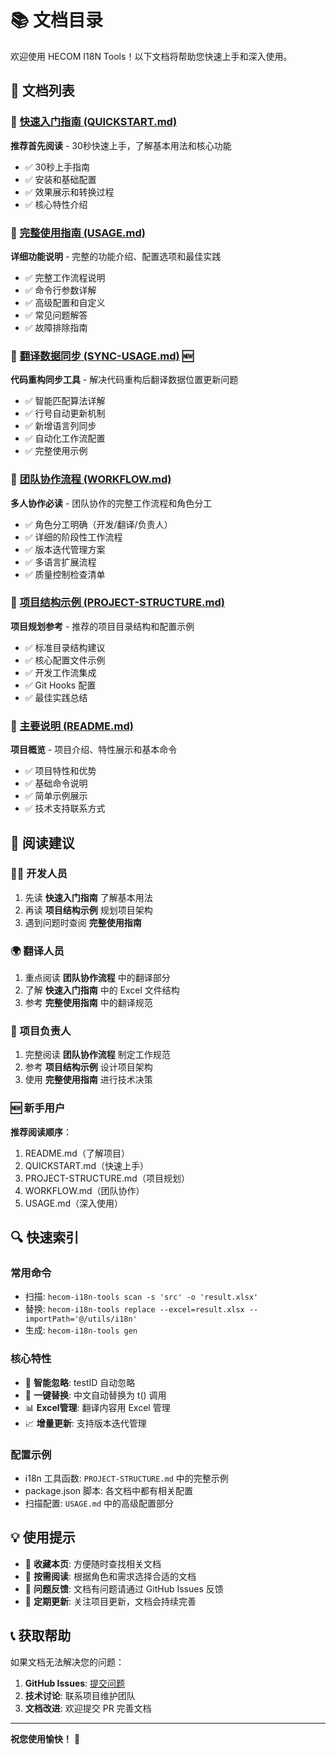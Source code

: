 # 📚 文档目录

欢迎使用 HECOM I18N Tools！以下文档将帮助您快速上手和深入使用。

## 📖 文档列表

### 🚀 [快速入门指南 (QUICKSTART.md)](./QUICKSTART.md)
**推荐首先阅读** - 30秒快速上手，了解基本用法和核心功能

- ✅ 30秒上手指南
- ✅ 安装和基础配置
- ✅ 效果展示和转换过程
- ✅ 核心特性介绍

### 📘 [完整使用指南 (USAGE.md)](./USAGE.md) 
**详细功能说明** - 完整的功能介绍、配置选项和最佳实践

- ✅ 完整工作流程说明
- ✅ 命令行参数详解
- ✅ 高级配置和自定义
- ✅ 常见问题解答
- ✅ 故障排除指南

### 🔄 [翻译数据同步 (SYNC-USAGE.md)](./SYNC-USAGE.md) 🆕
**代码重构同步工具** - 解决代码重构后翻译数据位置更新问题

- ✅ 智能匹配算法详解
- ✅ 行号自动更新机制
- ✅ 新增语言列同步
- ✅ 自动化工作流配置
- ✅ 完整使用示例

### 👥 [团队协作流程 (WORKFLOW.md)](./WORKFLOW.md)
**多人协作必读** - 团队协作的完整工作流程和角色分工

- ✅ 角色分工明确（开发/翻译/负责人）
- ✅ 详细的阶段性工作流程
- ✅ 版本迭代管理方案
- ✅ 多语言扩展流程
- ✅ 质量控制检查清单

### 📁 [项目结构示例 (PROJECT-STRUCTURE.md)](./PROJECT-STRUCTURE.md)
**项目规划参考** - 推荐的项目目录结构和配置示例

- ✅ 标准目录结构建议
- ✅ 核心配置文件示例
- ✅ 开发工作流集成
- ✅ Git Hooks 配置
- ✅ 最佳实践总结

### 📄 [主要说明 (README.md)](./README.md)
**项目概览** - 项目介绍、特性展示和基本命令

- ✅ 项目特性和优势
- ✅ 基础命令说明
- ✅ 简单示例展示
- ✅ 技术支持联系方式

## 🎯 阅读建议

### 👨‍💻 开发人员
1. 先读 **快速入门指南** 了解基本用法
2. 再读 **项目结构示例** 规划项目架构
3. 遇到问题时查阅 **完整使用指南**

### 🌍 翻译人员
1. 重点阅读 **团队协作流程** 中的翻译部分
2. 了解 **快速入门指南** 中的 Excel 文件结构
3. 参考 **完整使用指南** 中的翻译规范

### 🔧 项目负责人
1. 完整阅读 **团队协作流程** 制定工作规范
2. 参考 **项目结构示例** 设计项目架构  
3. 使用 **完整使用指南** 进行技术决策

### 🆕 新手用户
**推荐阅读顺序**：
1. README.md（了解项目）
2. QUICKSTART.md（快速上手）
3. PROJECT-STRUCTURE.md（项目规划）
4. WORKFLOW.md（团队协作）
5. USAGE.md（深入使用）

## 🔍 快速索引

### 常用命令
- 扫描: `hecom-i18n-tools scan -s 'src' -o 'result.xlsx'`
- 替换: `hecom-i18n-tools replace --excel=result.xlsx --importPath='@/utils/i18n'`
- 生成: `hecom-i18n-tools gen`

### 核心特性
- 🚫 **智能忽略**: testID 自动忽略
- 🔄 **一键替换**: 中文自动替换为 t() 调用
- 📊 **Excel管理**: 翻译内容用 Excel 管理
- 📈 **增量更新**: 支持版本迭代管理

### 配置示例
- i18n 工具函数: `PROJECT-STRUCTURE.md` 中的完整示例
- package.json 脚本: 各文档中都有相关配置
- 扫描配置: `USAGE.md` 中的高级配置部分

## 💡 使用提示

- 📌 **收藏本页**: 方便随时查找相关文档
- 🔖 **按需阅读**: 根据角色和需求选择合适的文档
- 💬 **问题反馈**: 文档有问题请通过 GitHub Issues 反馈
- 🔄 **定期更新**: 关注项目更新，文档会持续完善

## 📞 获取帮助

如果文档无法解决您的问题：

1. **GitHub Issues**: [提交问题](https://github.com/hecom-rn/i18n-tools/issues)
2. **技术讨论**: 联系项目维护团队
3. **文档改进**: 欢迎提交 PR 完善文档

---

**祝您使用愉快！** 🎉
